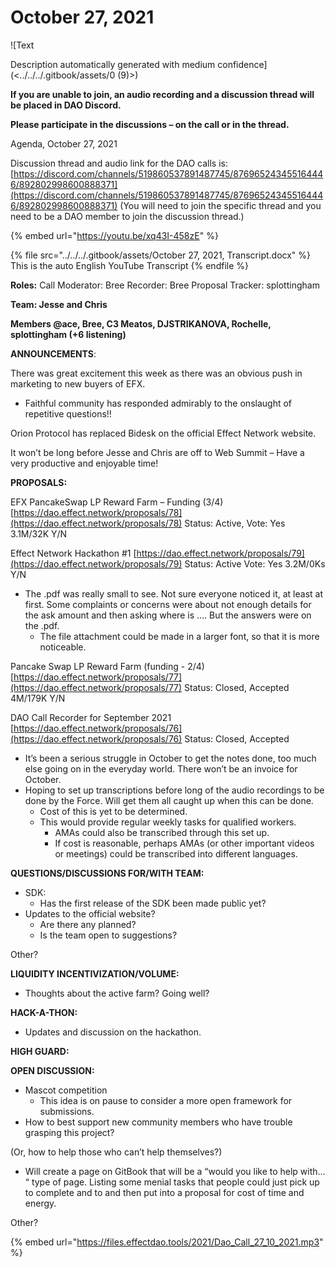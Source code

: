 # October 27, 2021

![Text

Description automatically generated with medium confidence](<../../../.gitbook/assets/0 (9)>)‌

​​**If you are unable to join, an audio recording and a discussion thread will be placed in DAO Discord.**

**Please participate in the discussions – on the call or in the thread.**

Agenda, October 27, 2021



Discussion thread and audio link for the DAO calls is: [https://discord.com/channels/519860537891487745/876965243455164446/892802998600888371](https://discord.com/channels/519860537891487745/876965243455164446/892802998600888371) (You will need to join the specific thread and you need to be a DAO member to join the discussion thread.)

{% embed url="https://youtu.be/xq43I-458zE" %}

{% file src="../../../.gitbook/assets/October 27, 2021, Transcript.docx" %}
This is the auto English YouTube Transcript
{% endfile %}

‌**Roles:** Call Moderator: Bree Recorder: Bree Proposal Tracker: splottingham

**Team: Jesse and Chris**

**Members @ace, Bree, C3 Meatos, DJSTRIKANOVA, Rochelle, splottingham (+6 listening)**

**ANNOUNCEMENTS**:

There was great excitement this week as there was an obvious push in marketing to new buyers of EFX.

* Faithful community has responded admirably to the onslaught of repetitive questions!!

Orion Protocol has replaced Bidesk on the official Effect Network website.

It won’t be long before Jesse and Chris are off to Web Summit – Have a very productive and enjoyable time!

**PROPOSALS:**

EFX PancakeSwap LP Reward Farm – Funding (3/4) [https://dao.effect.network/proposals/78](https://dao.effect.network/proposals/78) Status: Active, Vote: Yes 3.1M/32K Y/N

Effect Network Hackathon #1 [https://dao.effect.network/proposals/79](https://dao.effect.network/proposals/79) Status: Active Vote: Yes 3.2M/0Ks Y/N

* The .pdf was really small to see. Not sure everyone noticed it, at least at first. Some complaints or concerns were about not enough details for the ask amount and then asking where is …. But the answers were on the .pdf.
  * The file attachment could be made in a larger font, so that it is more noticeable.

Pancake Swap LP Reward Farm (funding - 2/4) [https://dao.effect.network/proposals/77](https://dao.effect.network/proposals/77) Status: Closed, Accepted 4M/179K Y/N

DAO Call Recorder for September 2021 [https://dao.effect.network/proposals/76](https://dao.effect.network/proposals/76) Status: Closed, Accepted

* It’s been a serious struggle in October to get the notes done, too much else going on in the everyday world. There won’t be an invoice for October.
* Hoping to set up transcriptions before long of the audio recordings to be done by the Force. Will get them all caught up when this can be done.
  * Cost of this is yet to be determined.
  * This would provide regular weekly tasks for qualified workers.
    * AMAs could also be transcribed through this set up.
    * If cost is reasonable, perhaps AMAs (or other important videos or meetings) could be transcribed into different languages.

**QUESTIONS/DISCUSSIONS FOR/WITH TEAM:**

* SDK:
  * Has the first release of the SDK been made public yet?
* Updates to the official website?
  * Are there any planned?
  * Is the team open to suggestions?

Other?

**LIQUIDITY INCENTIVIZATION/VOLUME:**

* Thoughts about the active farm? Going well?

**HACK-A-THON:**

* Updates and discussion on the hackathon.

**HIGH GUARD:**

**OPEN DISCUSSION:**

* Mascot competition
  * This idea is on pause to consider a more open framework for submissions.
* How to best support new community members who have trouble grasping this project?

(Or, how to help those who can’t help themselves?)

* Will create a page on GitBook that will be a “would you like to help with… “ type of page. Listing some menial tasks that people could just pick up to complete and to and then put into a proposal for cost of time and energy.

Other?

{% embed url="https://files.effectdao.tools/2021/Dao_Call_27_10_2021.mp3" %}
